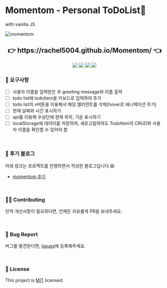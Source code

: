 # Momentom - Personal ToDoList🌿
with vanilla JS<br>

![momentom](https://user-images.githubusercontent.com/75432228/111479706-90c94e00-8774-11eb-8234-8b2d96ff549d.gif)

<p> <h2 align="middle"> 👉 https://rachel5004.github.io/Momentom/ 👈 </h2></p>
<p align="middle">
  <img src="https://img.shields.io/badge/language-html-red.svg?style=flat-square"/>
  <img src="https://img.shields.io/badge/language-css-blue.svg?style=flat-square"/>
  <img src="https://img.shields.io/badge/language-VanillaJS-yellow.svg?style=flat-square"/>
  <a href="https://github.com/next-step/js-todo-list-step1/blob/main/LICENSE" target="_blank">
    <img src="https://img.shields.io/github/license/next-step/js-todo-list-step1.svg?style=flat-square&label=license&color=08CE5D"/>
  </a>
</p>


### 🎯 요구사항


- [ ] 사용자 이름을 입력받은 후 greeting message와 이름 출력
- [ ] todo list에 todoItem을 키보드로 입력하여 추가
- [ ] todo list의 x버튼을 이용해서 해당 엘리먼트를 삭제(hover로 애니메이션 주기)
- [ ] 현재 날짜와 시간 표시하기
- [ ] api를 이용해 우상단에 현재 위치, 기온 표시하기
- [ ] localStorage에 데이터를 저장하여, 새로고침하여도 TodoItem의 CRUD와 사용자 이름을 확인할 수 있어야 함

<br/>

<!--
## 💻 Code Review
아래 링크들에 있는 리뷰 가이드를 보고, 좋은 코드 리뷰 문화를 만들어 나가려고 합니다.  
- [코드리뷰 가이드1](https://edykim.com/ko/post/code-review-guide/)
- [코드리뷰 가이드2](https://wiki.lucashan.space/code-review/01.intro.html#_1-code%EB%A5%BC-%EB%A6%AC%EB%B7%B0%ED%95%98%EB%8A%94-%EC%82%AC%EB%9E%8C%EB%93%A4%EC%9D%80-%EC%96%B4%EB%96%A4%EA%B2%83%EC%9D%84-%EC%A4%91%EC%A0%90%EC%A0%81%EC%9C%BC%EB%A1%9C-%EC%82%B4%ED%8E%B4%EC%95%BC%ED%95%98%EB%8A%94%EA%B0%80)
-->

### 💬 후기 블로그

아래 링크는 프로젝트를 진행하면서 작성한 블로그입니다.😄
- [momentom 후기](https://velog.io/@_koiil)

<br/>

### 👏🏼 Contributing

만약 개선사항이 필요하다면, 언제든 자유롭게 PR을 보내주세요.

<br/>

### 🐞 Bug Report

버그를 발견한다면, [Issues](https://github.com/rachel5004/Momentom/issues)에 등록해주세요.

<br/>

### 📝 License

This project is [MIT](https://github.com/next-step/js-todo-list-step1/blob/main/LICENSE) licensed.
